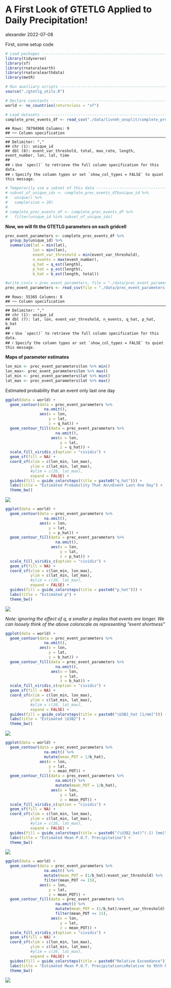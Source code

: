 A First Look of GTETLG Applied to Daily Precipitation!
================
alexander
2022-07-08

First, some setup code

``` r
# Load packages -----------------------------------------------------------
library(tidyverse)
library(sf)
library(rnaturalearth)
library(rnaturalearthdata)
library(metR)

# Run auxiliary scripts ---------------------------------------------------
source("./gtetlg_utils.R")

# Declare constants -------------------------------------------------------
world <- ne_countries(returnclass = "sf")

# Load datasets -----------------------------------------------------------
complete_prec_events_df <- read_csv("./data/livneh_unsplit/complete_prec_events.csv")
```

    ## Rows: 78794968 Columns: 9
    ## ── Column specification ───────────────────────────────────────────────────────────────────────────────
    ## Delimiter: ","
    ## chr (1): unique_id
    ## dbl (8): event_var_threshold, total, max_rate, length, event_number, lon, lat, time
    ## 
    ## ℹ Use `spec()` to retrieve the full column specification for this data.
    ## ℹ Specify the column types or set `show_col_types = FALSE` to quiet this message.

``` r
# Temporarily use a subset of this data -----------------------------------
# subset_of_unique_ids <- complete_prec_events_df$unique_id %>%
#   unique() %>%
#   sample(size = 20)
# 
# complete_prec_events_df <- complete_prec_events_df %>%
#   filter(unique_id %in% subset_of_unique_ids)
```

**Now, we will fit the GTETLG parameters on each gridcell**

``` r
prec_event_parameters <- complete_prec_events_df %>%
  group_by(unique_id) %>%
  summarize(lat = min(lat),
            lon = min(lon),
            event_var_threshold = min(event_var_threshold),
            n_events = max(event_number),
            q_hat = q_est(length),
            p_hat = p_est(length),
            b_hat = b_est(length, total))

#write_csv(x = prec_event_parameters, file = "./data/prec_event_parameters.csv")
prec_event_parameters <- read_csv(file = "./data/prec_event_parameters.csv")
```

    ## Rows: 55365 Columns: 8
    ## ── Column specification ───────────────────────────────────────────────────────────────────────────────
    ## Delimiter: ","
    ## chr (1): unique_id
    ## dbl (7): lat, lon, event_var_threshold, n_events, q_hat, p_hat, b_hat
    ## 
    ## ℹ Use `spec()` to retrieve the full column specification for this data.
    ## ℹ Specify the column types or set `show_col_types = FALSE` to quiet this message.

**Maps of parameter estimates**

``` r
lon_min <- prec_event_parameters$lon %>% min()
lon_max<- prec_event_parameters$lon %>% max()
lat_min <- prec_event_parameters$lat %>% min()
lat_max <- prec_event_parameters$lat %>% max()
```

Estimated probability that an event only last one day

``` r
ggplot(data = world) +
  geom_contour(data = prec_event_parameters %>%
                 na.omit(),
               aes(x = lon,
                   y = lat,
                   z = q_hat)) +
  geom_contour_fill(data = prec_event_parameters %>%
                      na.omit(),
                    aes(x = lon,
                        y = lat,
                        z = q_hat)) +
  scale_fill_viridis_c(option = "cividis") +
  geom_sf(fill = NA) +
  coord_sf(xlim = c(lon_min, lon_max),
           ylim = c(lat_min, lat_max),
           #ylim = c(26, lat_max),
           expand = FALSE) +
  guides(fill = guide_colorsteps(title = paste0("q_hat"))) +
  labs(title = "Estimated Probability That An\nEvent Last One Day") +
  theme_bw()
```

![](fit_parameters_to_livneh_precip_files/figure-gfm/q_hat_precip_map-1.png)<!-- -->

``` r
ggplot(data = world) +
  geom_contour(data = prec_event_parameters %>%
                 na.omit(),
               aes(x = lon,
                   y = lat,
                   z = p_hat)) +
  geom_contour_fill(data = prec_event_parameters %>%
                      na.omit(),
                    aes(x = lon,
                        y = lat,
                        z = p_hat)) +
  scale_fill_viridis_c(option = "cividis") +
  geom_sf(fill = NA) +
  coord_sf(xlim = c(lon_min, lon_max),
           ylim = c(lat_min, lat_max),
           #ylim = c(26, lat_max),
           expand = FALSE) +
  guides(fill = guide_colorsteps(title = paste0("p_hat"))) +
  labs(title = "Estimated p") +
  theme_bw()
```

![](fit_parameters_to_livneh_precip_files/figure-gfm/p_hat_precip_map-1.png)<!-- -->

*Note: ignoring the effect of q, a smaller p implies that events are
longer. We can loosely think of the above colorscale as representing
“event shortness”*

``` r
ggplot(data = world) +
  geom_contour(data = prec_event_parameters %>%
                 na.omit(),
               aes(x = lon,
                   y = lat,
                   z = b_hat)) +
  geom_contour_fill(data = prec_event_parameters %>%
                      na.omit(),
                    aes(x = lon,
                        y = lat,
                        z = b_hat)) +
  scale_fill_viridis_c(option = "cividis") +
  geom_sf(fill = NA) +
  coord_sf(xlim = c(lon_min, lon_max),
           ylim = c(lat_min, lat_max),
           #ylim = c(26, lat_max),
           expand = FALSE) +
  guides(fill = guide_colorsteps(title = paste0("\U3B2_hat [1/mm]"))) +
  labs(title = "Estimated \U3B2") +
  theme_bw()
```

![](fit_parameters_to_livneh_precip_files/figure-gfm/b_hat_precip_map-1.png)<!-- -->

``` r
ggplot(data = world) +
  geom_contour(data = prec_event_parameters %>%
                 na.omit() %>%
                 mutate(mean_POT = 1/b_hat),
               aes(x = lon,
                   y = lat,
                   z = mean_POT)) +
  geom_contour_fill(data = prec_event_parameters %>%
                      na.omit() %>%
                      mutate(mean_POT = 1/b_hat),
                    aes(x = lon,
                        y = lat,
                        z = mean_POT)) +
  scale_fill_viridis_c(option = "cividis") +
  geom_sf(fill = NA) +
  coord_sf(xlim = c(lon_min, lon_max),
           ylim = c(lat_min, lat_max),
           #ylim = c(26, lat_max),
           expand = FALSE) +
  guides(fill = guide_colorsteps(title = paste0("(\U3B2_hat)^(-1) [mm]"))) +
  labs(title = "Estimated Mean P.O.T. Precipitation") +
  theme_bw()
```

![](fit_parameters_to_livneh_precip_files/figure-gfm/mean_peak_over_threshold_precip_map-1.png)<!-- -->

``` r
ggplot(data = world) +
  geom_contour(data = prec_event_parameters %>%
                 na.omit() %>%
                 mutate(mean_POT = (1/b_hat)/event_var_threshold) %>%
                 filter(mean_POT <= 15),
               aes(x = lon,
                   y = lat,
                   z = mean_POT)) +
  geom_contour_fill(data = prec_event_parameters %>%
                      na.omit() %>%
                      mutate(mean_POT = (1/b_hat)/event_var_threshold) %>%
                      filter(mean_POT <= 15),
                    aes(x = lon,
                        y = lat,
                        z = mean_POT)) +
  scale_fill_viridis_c(option = "cividis") +
  geom_sf(fill = NA) +
  coord_sf(xlim = c(lon_min, lon_max),
           ylim = c(lat_min, lat_max),
           #ylim = c(26, lat_max),
           expand = FALSE) +
  guides(fill = guide_colorsteps(title = paste0("Relative Exceedance"))) +
  labs(title = "Estimated Mean P.O.T. Precipitation\nRelative to 95th Percentile") +
  theme_bw()
```

![](fit_parameters_to_livneh_precip_files/figure-gfm/mean_peak_over_threshold_precip_relative_map-1.png)<!-- -->
